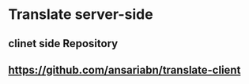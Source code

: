 # Translate server-side

## clinet side Repository 
## https://github.com/ansariabn/translate-client
